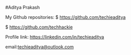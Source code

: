 #Aditya Prakash

My Github repositories:
$ https://github.com/techieaditya 

$ https://github.com/techhackie

Profile link:
https://linkedin.com/in/techieaditya

email:techieaditya@outlook.com
